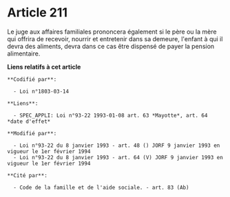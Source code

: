 # Article 211

Le juge aux affaires familiales prononcera également si le père ou la mère qui offrira de recevoir, nourrir et entretenir
dans sa demeure, l'enfant à qui il devra des aliments, devra dans ce cas être dispensé de payer la pension alimentaire.

**Liens relatifs à cet article**

	**Codifié par**:

	  - Loi n°1803-03-14

	**Liens**:

	  - SPEC_APPLI: Loi n°93-22 1993-01-08 art. 63 *Mayotte*, art. 64 *date d'effet*

	**Modifié par**:

	  - Loi n°93-22 du 8 janvier 1993 - art. 48 () JORF 9 janvier 1993 en vigueur le 1er février 1994
	  - Loi n°93-22 du 8 janvier 1993 - art. 64 (V) JORF 9 janvier 1993 en vigueur le 1er février 1994

	**Cité par**:

	  - Code de la famille et de l'aide sociale. - art. 83 (Ab)
